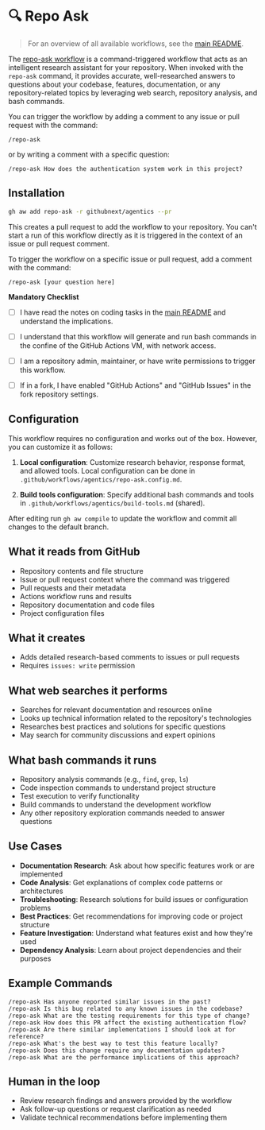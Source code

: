 # 🔍 Repo Ask

> For an overview of all available workflows, see the [main README](../README.md).

The [repo-ask workflow](../workflows/repo-ask.md?plain=1) is a command-triggered workflow that acts as an intelligent research assistant for your repository. When invoked with the `repo-ask` command, it provides accurate, well-researched answers to questions about your codebase, features, documentation, or any repository-related topics by leveraging web search, repository analysis, and bash commands.

You can trigger the workflow by adding a comment to any issue or pull request with the command:

```
/repo-ask
```

or by writing a comment with a specific question:

```
/repo-ask How does the authentication system work in this project?
```

## Installation

```bash
gh aw add repo-ask -r githubnext/agentics --pr
```

This creates a pull request to add the workflow to your repository. You can't start a run of this workflow directly as it is triggered in the context of an issue or pull request comment.

To trigger the workflow on a specific issue or pull request, add a comment with the command:

```
/repo-ask [your question here]
```

**Mandatory Checklist**

* [ ] I have read the notes on coding tasks in the [main README](../README.md) and understand the implications.

* [ ] I understand that this workflow will generate and run bash commands in the confine of the GitHub Actions VM, with network access.

* [ ] I am a repository admin, maintainer, or have write permissions to trigger this workflow.

* [ ] If in a fork, I have enabled "GitHub Actions" and "GitHub Issues" in the fork repository settings.

## Configuration

This workflow requires no configuration and works out of the box. However, you can customize it as follows:

1. **Local configuration**: Customize research behavior, response format, and allowed tools. Local configuration can be done in `.github/workflows/agentics/repo-ask.config.md`.

2. **Build tools configuration**: Specify additional bash commands and tools in `.github/workflows/agentics/build-tools.md` (shared).

After editing run `gh aw compile` to update the workflow and commit all changes to the default branch.

## What it reads from GitHub

- Repository contents and file structure
- Issue or pull request context where the command was triggered
- Pull requests and their metadata
- Actions workflow runs and results
- Repository documentation and code files
- Project configuration files

## What it creates

- Adds detailed research-based comments to issues or pull requests
- Requires `issues: write` permission

## What web searches it performs

- Searches for relevant documentation and resources online
- Looks up technical information related to the repository's technologies
- Researches best practices and solutions for specific questions
- May search for community discussions and expert opinions

## What bash commands it runs

- Repository analysis commands (e.g., `find`, `grep`, `ls`)
- Code inspection commands to understand project structure
- Test execution to verify functionality
- Build commands to understand the development workflow
- Any other repository exploration commands needed to answer questions

## Use Cases

- **Documentation Research**: Ask about how specific features work or are implemented
- **Code Analysis**: Get explanations of complex code patterns or architectures  
- **Troubleshooting**: Research solutions for build issues or configuration problems
- **Best Practices**: Get recommendations for improving code or project structure
- **Feature Investigation**: Understand what features exist and how they're used
- **Dependency Analysis**: Learn about project dependencies and their purposes

## Example Commands

```
/repo-ask Has anyone reported similar issues in the past?
/repo-ask Is this bug related to any known issues in the codebase?
/repo-ask What are the testing requirements for this type of change?
/repo-ask How does this PR affect the existing authentication flow?
/repo-ask Are there similar implementations I should look at for reference?
/repo-ask What's the best way to test this feature locally?
/repo-ask Does this change require any documentation updates?
/repo-ask What are the performance implications of this approach?
```

## Human in the loop

- Review research findings and answers provided by the workflow
- Ask follow-up questions or request clarification as needed
- Validate technical recommendations before implementing them